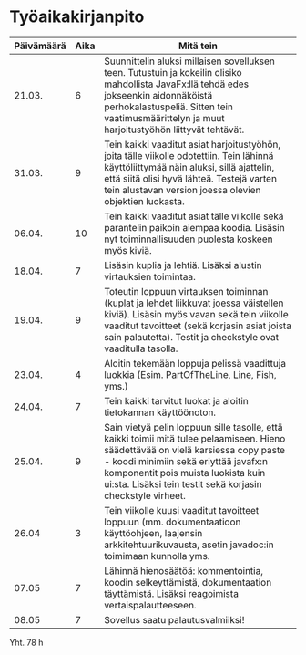 # Työaikakirjanpito

| Päivämäärä | Aika | Mitä tein |
| --- | --- | --- |
| 21.03. | 6 | Suunnittelin aluksi millaisen sovelluksen teen. Tutustuin ja kokeilin olisiko mahdollista JavaFx:llä tehdä edes jokseenkin aidonnäköistä perhokalastuspeliä. Sitten tein vaatimusmäärittelyn ja muut harjoitustyöhön liittyvät tehtävät. | 
| 31.03. | 9 | Tein kaikki vaaditut asiat harjoitustyöhön, joita tälle viikolle odotettiin. Tein lähinnä käyttöliittymää näin aluksi, sillä ajattelin, että siitä olisi hyvä lähteä. Testejä varten tein alustavan version joessa olevien objektien luokasta.|
| 06.04. | 10 | Tein kaikki vaaditut asiat tälle viikolle sekä parantelin paikoin aiempaa koodia. Lisäsin nyt toiminnallisuuden puolesta koskeen myös kiviä. |
| 18.04. | 7 | Lisäsin kuplia ja lehtiä. Lisäksi alustin virtauksien toimintaa.|
| 19.04. | 9 | Toteutin loppuun virtauksen toiminnan (kuplat ja lehdet liikkuvat joessa väistellen kiviä). Lisäsin myös vavan sekä tein viikolle vaaditut tavoitteet (sekä korjasin asiat joista sain palautetta). Testit ja checkstyle ovat vaaditulla tasolla. |
| 23.04. | 4 | Aloitin tekemään loppuja pelissä vaadittuja luokkia (Esim. PartOfTheLine, Line, Fish, yms.) |
| 24.04. | 7 | Tein kaikki tarvitut luokat ja aloitin tietokannan käyttöönoton. |
| 25.04. | 9 | Sain vietyä pelin loppuun sille tasolle, että kaikki toimii mitä tulee pelaamiseen. Hieno säädettävää on vielä karsiessa copy paste - koodi minimiin sekä eriyttää javafx:n komponentit pois muista luokista kuin ui:sta. Lisäksi tein testit sekä korjasin checkstyle virheet. |
| 26.04 | 3 | Tein viikolle kuusi vaaditut tavoitteet loppuun (mm. dokumentaatioon käyttöohjeen, laajensin arkkitehtuurikuvausta, asetin javadoc:in toimimaan kunnolla yms. |
| 07.05 | 7 | Lähinnä hienosäätöä: kommentointia, koodin selkeyttämistä, dokumentaation täyttämistä. Lisäksi reagoimista vertaispalautteeseen. |
| 08.05 | 7 | Sovellus saatu palautusvalmiiksi! |
Yht. 78 h
